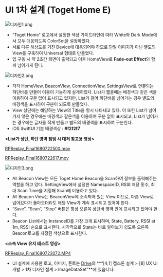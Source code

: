 # UI 1차 설계 (Toget Home E)

![디자인1.png](iOS%20%E1%84%80%E1%85%B5%E1%84%87%E1%85%A9%E1%86%AB%20APP%20%E1%84%80%E1%85%AE%E1%84%8C%E1%85%A9%20fe6122c87b8749d99c8146dc9edcd633/%25E1%2584%2583%25E1%2585%25B5%25E1%2584%258C%25E1%2585%25A1%25E1%2584%258B%25E1%2585%25B5%25E1%2586%25AB1.png)

- “Toget Home” 로고에서 설정한 색상 가이드라인에 따라 White와 Dark Mode에서 모두 대응되도록 ColorSet을 설정하였다.
- 서로 다른 해상도를 가진 Device에 대응되어야 하므로 단일 이미지가 아닌 별도의 View를 구축하여 Universal 형태로 만들었다.
- 앱 구동 시 약 2초간 화면이 출력되고 이후 HomeView로 **Fade-out Effect**와 함께 넘어가게 된다.

![디자인2.png](iOS%20%E1%84%80%E1%85%B5%E1%84%87%E1%85%A9%E1%86%AB%20APP%20%E1%84%80%E1%85%AE%E1%84%8C%E1%85%A9%20fe6122c87b8749d99c8146dc9edcd633/%25E1%2584%2583%25E1%2585%25B5%25E1%2584%258C%25E1%2585%25A1%25E1%2584%258B%25E1%2585%25B5%25E1%2586%25AB2.png)

- 각각 HomeView, BeaconView, ConnectionView, SettingsView로 연결되는 하단바를 만들어 이동이 가능하게 설계하였다. List가 짧을때는 배경색과 같은 색을 이용하여 구분 없이 표시되고 있지만, List가 길어 하단바를 넘어가는 경우 별도의 배경색을 표시하여 구분이 되도록 만들었다.
- View 상단에는 해당하는 View의 Title을 항시 나타내고 있다. 이 또한 List가 넘어가지 않은 경우에는 배경색과 같은색을 이용하여 구분 없이 표시되고, List가 넘어가는 경우에는 글자를 작게 만들고 별도의 배경색을 표시하여 구분한다.
- iOS SwiftUI 기본 배경색상 : **#f2f2f7**

**<List가 상단, 하단 영역 침범 시 대처 참고용 영상>**

[RPReplay_Final1680722500.mov](iOS%20%E1%84%80%E1%85%B5%E1%84%87%E1%85%A9%E1%86%AB%20APP%20%E1%84%80%E1%85%AE%E1%84%8C%E1%85%A9%20fe6122c87b8749d99c8146dc9edcd633/RPReplay_Final1680722500.mov)

[RPReplay_Final1680722617.mov](iOS%20%E1%84%80%E1%85%B5%E1%84%87%E1%85%A9%E1%86%AB%20APP%20%E1%84%80%E1%85%AE%E1%84%8C%E1%85%A9%20fe6122c87b8749d99c8146dc9edcd633/RPReplay_Final1680722617.mov)

![디자인3.png](iOS%20%E1%84%80%E1%85%B5%E1%84%87%E1%85%A9%E1%86%AB%20APP%20%E1%84%80%E1%85%AE%E1%84%8C%E1%85%A9%20fe6122c87b8749d99c8146dc9edcd633/%25E1%2584%2583%25E1%2585%25B5%25E1%2584%258C%25E1%2585%25A1%25E1%2584%258B%25E1%2585%25B5%25E1%2586%25AB3.png)

- All Beacon View는 모든 Toget Home Beacon을 Scan하여 정보를 출력해주는 역할을 하고 있다. SettingView에서 설정한 NamespaceID, RSSI 저장 횟수, 최대 Scan Time을 지정해 Scan에 이용하고 있다.
- All Beacon View는 BeaconView에 소속되어 있는 View 이므로, 다른 View로 넘어갔다가 돌아오더라도 해당 View가 계속 표시되고 있어야 한다.
- “Save”, “Scan”, “Stop” 버튼은 항상 오른쪽 상단바 영역 안에 표시되고 있어야 한다.
- Beacon List에서는 InstanceID를 가장 크게 표시하며, State, Battery, RSSI at 1m, RSSI 순으로 표시한다. 시각적으로 State는 바로 알아보기 쉽도록 오른쪽 Beacon로고를 지정된 색상으로 표시한다.

**<소속 View 유지 테스트 영상>**

[RPReplay_Final1680723072.MP4](iOS%20%E1%84%80%E1%85%B5%E1%84%87%E1%85%A9%E1%86%AB%20APP%20%E1%84%80%E1%85%AE%E1%84%8C%E1%85%A9%20fe6122c87b8749d99c8146dc9edcd633/RPReplay_Final1680723072.mp4)

- UI 설계에 사용한 로고, 이미지, 폰트는 [Drive](https://drive.itdice.net)의 **“[4;1] 캡스톤 설계 > [8] UX UI개발 > 1차 디자인 설계 > ImageDataSet”**에 있습니다.
